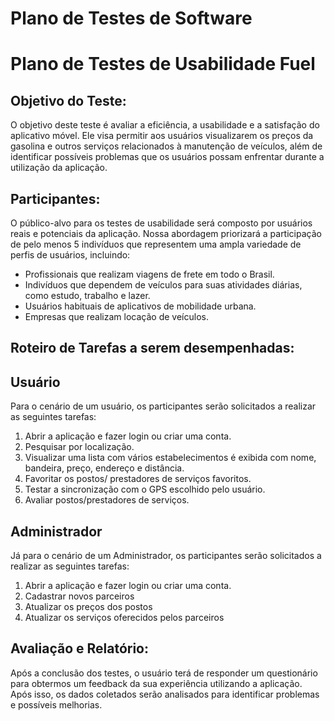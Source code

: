 # Plano de Testes de Software

# **Plano de Testes de Usabilidade Fuel**

## **Objetivo do Teste:**

O objetivo deste teste é avaliar a eficiência, a usabilidade e a satisfação do aplicativo móvel. Ele visa permitir aos usuários visualizarem os preços da gasolina e outros serviços relacionados à manutenção de veículos, além de identificar possíveis problemas que os usuários possam enfrentar durante a utilização da aplicação.

## **Participantes:**

O público-alvo para os testes de usabilidade será composto por usuários reais e potenciais da aplicação. Nossa abordagem priorizará a participação de pelo menos 5 indivíduos que representem uma ampla variedade de perfis de usuários, incluindo:

- Profissionais que realizam viagens de frete em todo o Brasil.
- Indivíduos que dependem de veículos para suas atividades diárias, como estudo, trabalho e lazer.
- Usuários habituais de aplicativos de mobilidade urbana.
- Empresas que realizam locação de veículos.

## **Roteiro de Tarefas a serem desempenhadas:**

## **Usuário**
Para o cenário de um usuário, os participantes serão solicitados a realizar as seguintes tarefas:
1. Abrir a aplicação e fazer login ou criar uma conta.
2. Pesquisar por localização.
3. Visualizar uma lista com vários estabelecimentos é exibida com nome, bandeira, preço, endereço e distância.
4. Favoritar os postos/ prestadores de serviços favoritos.
5. Testar a sincronização com o GPS escolhido pelo usuário.
6. Avaliar postos/prestadores de serviços.

## **Administrador**
Já para o cenário de um Administrador, os participantes serão solicitados a realizar as seguintes tarefas:
1.	Abrir a aplicação e fazer login ou criar uma conta.
2.	Cadastrar novos parceiros
3.	Atualizar os preços dos postos
4.	Atualizar os serviços oferecidos pelos parceiros
   

## **Avaliação e Relatório:**
Após a conclusão dos testes, o usuário terá de responder um questionário para obtermos um feedback da sua experiência utilizando a aplicação. Após isso, os dados coletados serão analisados para identificar problemas e possíveis melhorias.

